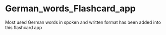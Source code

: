 # German_words_Flashcard_app
Most used German words in spoken and written format has been added into this flashcard app
